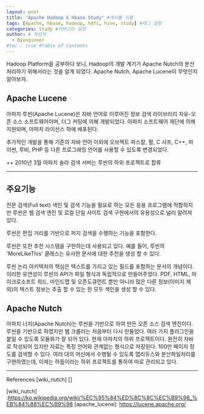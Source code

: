 ```yaml
---
layout: post
title: "Apache Hadoop & Hbase Study" #게시물 이름
tags: [Apache, hbase, hadoop, hdfs, hive, study] #태그 설정
categories: Study #카테고리 설정
author: # 작성자
  - Byungineer
#toc : true #Table of Contents
---
```


Hadoop Platform을 공부하다 보니, Hadoop의 개발 계기가 Apache Nutch의 분산 처리하기 위해서라는 것을 알게 되었다. Apache Nutch, Apache Lucene이 무엇인지 알아보자.

## Apache Lucene
아파치 루씬(Apache Lucene)은 자바 언어로 이루어진 정보 검색 라이브러리 자유-오픈 소스 소프트웨어이며, 더그 커팅에 의해 개발되었다. 아파치 소프트웨어 재단에 의해 지원되며, 아파치 라이선스 하에 배포된다.

추가적인 개발을 통해 기존의 자바 언어 이외에 오브젝트 파스칼, 펄, C 샤프, C++, 파이썬, 루비, PHP 등 다른 프로그래밍 언어를 사용할 수 있도록 변경되었다.

++ 2010년 3월 아파치 솔라 검색 서버는 루씬의 하위 프로젝트로 합류

---

주요기능
---
전문 검색(Full text) 색인 및 검색 기능을 필요로 하는 모든 응용 프로그램에 적합하지만 루씬은 웹 검색 엔진 및 로컬 단일 사이트 검색 구현에서의 유용성으로 널리 알려져 있다.

루씬은 편집 거리를 기반으로 퍼지 검색을 수행하는 기능을 포함한다.

루씬은 또한 추천 시스템을 구현하는데 사용되고 있다. 예를 들어, 루씬의 'MoreLikeThis' 클래스는 유사한 문서에 대한 추천을 생성 할 수 있다.

루씬 논리 아키텍처의 핵심은 텍스트를 가지고 있는 필드를 포함하는 문서의 개념이다. 이러한 유연성이 루씬의 API가 파일 형식과 독립적으로 만들어주었다. PDF, HTML, 마이크로소프트 워드, 마인드맵 및 오픈도큐먼트 뿐만 아니라 많은 다른 정보(이미지 제외)의 텍스트 정보는 추출 할 수 있는 한 모두 색인을 생성 할 수 있다.

## Apache Nutch
아파치 너치(Apache Nutch)는 루씬을 기반으로 하여 만든 오픈 소스 검색 엔진이다. 루씬을 기반으로 하였지만 웹 크롤러는 처음부터 다시 만들었다. 여러 가지 플러그인을 붙일 수 있도록 모듈화가 잘 되어 있다. 현재 아파치의 하위 프로젝트이다. 완전히 자바로 작성되어 있지만 자료는 특정 언어와 관계없는 형식으로 저장된다. 100만 페이지 정도를 검색할 수 있다. 여러 대의 머신에서 수행될 수 있도록 맵리듀스와 분산파일처리를 구현하였는데, 이제는 하둡이라는 하위 프로젝트를 통하여 따로 관리되고 있다.

---
References
[wiki_nutch]
[]

[wiki_nutch] :https://ko.wikipedia.org/wiki/%EC%95%84%ED%8C%8C%EC%B9%98_%EB%84%88%EC%B9%98
[apache_lucene]: https://lucene.apache.org/
